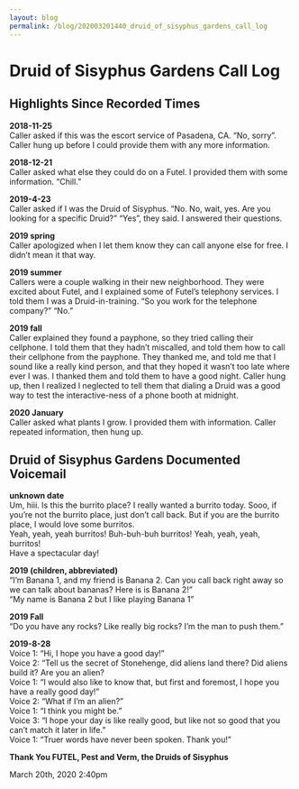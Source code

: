 ```yaml
---
layout: blog
permalink: /blog/202003201440_druid_of_sisyphus_gardens_call_log
---
```


# Druid of Sisyphus Gardens Call Log

<h2>Highlights Since Recorded Times<br/></h2><b>2018-11-25</b><br/>Caller asked if this was the escort service of Pasadena, CA. “No, sorry”. Caller hung up before I could provide them with any more information.

<b>2018-12-21</b><br/>Caller asked what else they could do on a Futel. I provided them with some information. “Chill.”

<b>2019-4-23</b><br/>Caller asked if I was the Druid of Sisyphus. “No. No, wait, yes. Are you looking for a specific Druid?” “Yes”, they said. I answered their questions.

<b>2019 spring</b><br/>Caller apologized when I let them know they can call anyone else for free. I didn’t mean it that way.

<b>2019 summer</b><br/>Callers were a couple walking in their new neighborhood. They were excited about Futel, and I explained some of Futel’s telephony services. I told them I was a Druid-in-training. “So you work for the telephone company?” “No.”

<b>2019 fall</b><br/>Caller explained they found a payphone, so they tried calling their cellphone. I told them that they hadn’t miscalled, and told them how to call their cellphone from the payphone. They thanked me, and told me that I sound like a really kind person, and that they hoped it wasn’t too late where ever I was. I thanked them and told them to have a good night. Caller hung up, then I realized I neglected to tell them that dialing a Druid was a good way to test the interactive-ness of a phone booth at midnight.

<b>2020 January</b><br/>Caller asked what plants I grow. I provided them with information. Caller repeated information, then hung up.

<h2>Druid of Sisyphus Gardens Documented Voicemail</h2><b>unknown date</b><br/>Um, hiii. Is this the burrito place? I really wanted a burrito today. Sooo, if you’re not the burrito place, just don’t call back. But if you are the burrito place, I would love some burritos.<br/>Yeah, yeah, yeah burritos! Buh-buh-buh burritos! Yeah, yeah, yeah, burritos!<br/>Have a spectacular day!

<b>2019 (children, abbreviated)</b><br/>“I’m Banana 1, and my friend is Banana 2. Can you call back right away so we can talk about bananas? Here is is Banana 2!”<br/>“My name is Banana 2 but I like playing Banana 1”

<b>2019 Fall</b><br/>“Do you have any rocks? Like really big rocks? I’m the man to push them.”

<b>2019-8-28</b><br/>Voice 1: “Hi, I hope you have a good day!”<br/>Voice 2: “Tell us the secret of Stonehenge, did aliens land there? Did aliens build it? Are you an alien?<br/>Voice 1: “I would also like to know that, but first and foremost, I hope you have a really good day!”<br/>Voice 2: “What if I’m an alien?”<br/>Voice 1: “I think you might be.”<br/>Voice 3: “I hope your day is like really good, but like not so good that you can’t match it later in life.”<br/>Voice 1: “Truer words have never been spoken. Thank you!”

<b>Thank You FUTEL, Pest and Verm, the Druids of Sisyphus</b><br/>



<div id="footer">
<span id="timestamp"> March 20th, 2020 2:40pm </span>
</div>
